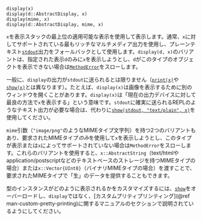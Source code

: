 ```
display(x)
display(d::AbstractDisplay, x)
display(mime, x)
display(d::AbstractDisplay, mime, x)
```

`x`を表示スタックの最上位の適用可能な表示を使用して表示します。通常、`x`に対してサポートされている最もリッチなマルチメディア出力を使用し、プレーンテキスト[`stdout`](@ref)出力をフォールバックとして使用します。`display(d, x)`のバリアントは、指定された表示`d`のみに`x`を表示しようとし、`d`がこのタイプのオブジェクトを表示できない場合は[`MethodError`](@ref)をスローします。

一般に、`display`の出力が`stdout`に送られるとは限りません（[`print(x)`](@ref)や[`show(x)`](@ref)とは異なります）。たとえば、`display(x)`は画像を表示するために別のウィンドウを開くことがあります。`display(x)`は「現在の出力デバイスに対して最良の方法で`x`を表示する」という意味です。`stdout`に確実に送られるREPLのようなテキスト出力が必要な場合は、代わりに[`show(stdout, "text/plain", x)`](@ref)を使用してください。

`mime`引数（`"image/png"`のようなMIMEタイプ文字列）を持つ2つのバリアントもあり、要求されたMIMEタイプ*のみ*を使用して`x`を表示しようとし、このタイプが表示または`x`によってサポートされていない場合は`MethodError`をスローします。これらのバリアントを使用すると、`x::AbstractString`（text/htmlやapplication/postscriptなどのテキストベースのストレージを持つMIMEタイプの場合）または`x::Vector{UInt8}`（バイナリMIMEタイプの場合）を渡すことで、要求されたMIMEタイプで「生」のデータを提供することもできます。

型のインスタンスがどのように表示されるかをカスタマイズするには、[`show`](@ref)をオーバーロードし、`display`ではなく、[カスタムプリティプリンティング](@ref man-custom-pretty-printing)に関するマニュアルのセクションで説明されているようにしてください。
